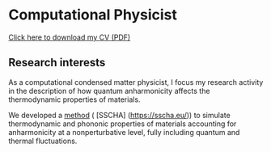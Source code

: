 # Computational Physicist

[Click here to download my CV (PDF)](CV_Cherubini.pdf)

## Research interests

As a computational condensed matter physicist, I focus my research activity in the description of how quantum anharmonicity 
affects the thermodynamic properties of materials.

We developed a [method](https://iopscience.iop.org/article/10.1088/1361-648X/ac066b) ( [SSCHA] (https://sscha.eu/)) to simulate thermodynamic and phononic properties of materials accounting for anharmonicity at a nonperturbative level, fully including quantum and thermal fluctuations.

